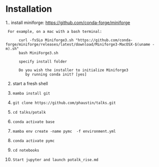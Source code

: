 # Installation

1.. install miniforge: https://github.com/conda-forge/miniforge

     For example, on a mac with a bash terminal:

          curl -fsSLo Miniforge3.sh "https://github.com/conda-forge/miniforge/releases/latest/download/Miniforge3-MacOSX-$(uname -m).sh"
          bash MiniForge3.sh

          specify install folder

          Do you wish the installer to initialize Miniforge3
             by running conda init? [yes]

2.  start a fresh shell

3. `mamba install git`

3. `git clone https://github.com/phaustin/talks.git`

4. `cd talks/potalk`

5.  `conda activate base`

6.  `mamba env create -name pymc  -f environment.yml`

7.  `conda activate pymc`

8.  `cd notebooks`

9.  `Start jupyter and launch potalk_rise.md`



